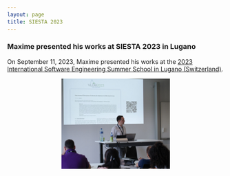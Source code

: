 ```yaml
---
layout: page
title: SIESTA 2023
---
```


<h3>Maxime presented his works at SIESTA 2023 in Lugano</h3>

On September 11, 2023, Maxime presented his works at the <a href="https://siesta.si.usi.ch/2023/" target="_blank">2023 International Software Engineering Summer School in Lugano (Switzerland)</a>.

<div style="display: flex; justify-content: space-around;">
    <img src="/images/SIESTA2023.jpg" width="50%"/>
</div>